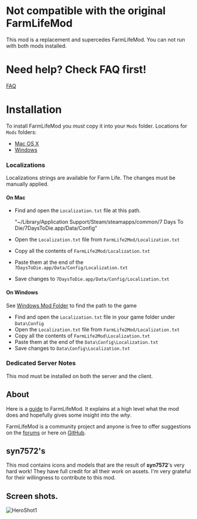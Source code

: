 # Not compatible with the original FarmLifeMod

This mod is a replacement and supercedes FarmLifeMod. You can not run with both mods installed. 

# Need help? Check FAQ first!

[FAQ](https://github.com/stasis78/FarmLife2Mod/blob/master/FAQs.md)

# Installation

To install FarmLifeMod you *must* copy it into your `Mods` folder. Locations for `Mods` folders:

- [Mac OS X](https://7daystodie.com/forums/showthread.php?101570-modlets-on-Mac)
- [Windows](https://7daystodie.gamepedia.com/How_to_Install_Modlets)

### Localizations

Localizations strings are available for Farm Life. The changes must be manually applied.

#### On Mac

- Find and open the `Localization.txt` file at this path.

    "~/Library/Application Support/Steam/steamapps/common/7 Days To Die/7DaysToDie.app/Data/Config"
    
- Open the `Localization.txt` file from `FarmLife2Mod/Localization.txt`
- Copy all the contents of `FarmLife2Mod/Localization.txt`
- Paste them at the end of the `7DaysToDie.app/Data/Config/Localization.txt`
- Save changes to `7DaysToDie.app/Data/Config/Localization.txt`


#### On Windows

See [Windows Mod Folder](https://7daystodie.gamepedia.com/How_to_Install_Modlets) to find the path to the game

- Find and open the `Localization.txt` file in your game folder under `Data\Config`
- Open the `Localization.txt` file from `FarmLife2Mod/Localization.txt`
- Copy all the contents of `FarmLife2Mod\Localization.txt`
- Paste them at the end of the `Data\Config\Localization.txt`
- Save changes to `Data\Config\Localization.txt`


### Dedicated Server Notes

This mod must be installed on both the server and the client.


## About

Here is a [guide](https://github.com/stasis78/FarmLife2Mod/blob/master/FarmLifeMod.md) to FarmLifeMod. It explains at a high level what the mod does and hopefully gives some insight into the *why*.

FarmLifeMod is a community project and anyone is free to offer suggestions on the [forums](https://7daystodie.com/forums/showthread.php?111581-Farm-Life-v2) or here on [GitHub](https://github.com/stasis78/FarmLife2Mod/issues).

## syn7572's

This mod contains icons and models that are the result of **syn7572**'s very hard work! They have full credit for all their work on assets. I'm very grateful for their willingness to contribute to this mod.

## Screen shots.

![HeroShot1](https://drive.google.com/file/d/1lN027djZiscSnSOuCTJoDCvDI_2llFxM/view?usp=sharing)
